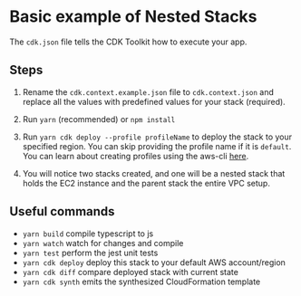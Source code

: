 # Basic example of Nested Stacks

The `cdk.json` file tells the CDK Toolkit how to execute your app.

## Steps

1. Rename the `cdk.context.example.json` file to `cdk.context.json` and replace all the values with predefined values for your stack (required).

2. Run `yarn` (recommended) or `npm install`

3. Run `yarn cdk deploy --profile profileName` to deploy the stack to your specified region. You can skip providing the profile name if it is `default`. You can learn about creating profiles using the aws-cli [here](https://docs.aws.amazon.com/cli/latest/reference/configure/#configure).

4. You will notice two stacks created, and one will be a nested stack that holds the EC2 instance and the parent stack the entire VPC setup.

## Useful commands

- `yarn build` compile typescript to js
- `yarn watch` watch for changes and compile
- `yarn test` perform the jest unit tests
- `yarn cdk deploy` deploy this stack to your default AWS account/region
- `yarn cdk diff` compare deployed stack with current state
- `yarn cdk synth` emits the synthesized CloudFormation template
